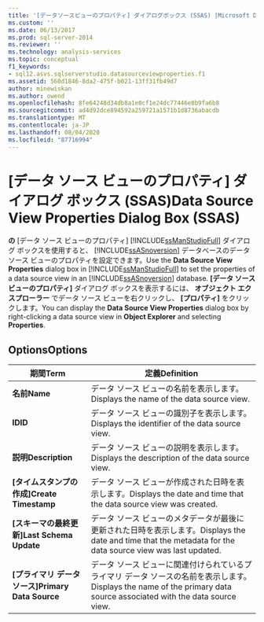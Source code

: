 ```yaml
---
title: '[データソースビューのプロパティ] ダイアログボックス (SSAS) |Microsoft Docs'
ms.custom: ''
ms.date: 06/13/2017
ms.prod: sql-server-2014
ms.reviewer: ''
ms.technology: analysis-services
ms.topic: conceptual
f1_keywords:
- sql12.asvs.sqlserverstudio.datasourceviewproperties.f1
ms.assetid: 560d1846-8da2-475f-b021-13ff31fb49d7
author: minewiskan
ms.author: owend
ms.openlocfilehash: 8fe64248d34db8a1e0cf1e24dc77446e8b9fa6b8
ms.sourcegitcommit: ad4d92dce894592a259721a1571b1d8736abacdb
ms.translationtype: MT
ms.contentlocale: ja-JP
ms.lasthandoff: 08/04/2020
ms.locfileid: "87716994"
---
```

# <a name="data-source-view-properties-dialog-box-ssas"></a><span data-ttu-id="2f9c0-102">[データ ソース ビューのプロパティ] ダイアログ ボックス (SSAS)</span><span class="sxs-lookup"><span data-stu-id="2f9c0-102">Data Source View Properties Dialog Box (SSAS)</span></span>
  <span data-ttu-id="2f9c0-103">**の** [データ ソース ビューのプロパティ] [!INCLUDE[ssManStudioFull](../includes/ssmanstudiofull-md.md)] ダイアログ ボックスを使用すると、 [!INCLUDE[ssASnoversion](../includes/ssasnoversion-md.md)] データベースのデータ ソース ビューのプロパティを設定できます。</span><span class="sxs-lookup"><span data-stu-id="2f9c0-103">Use the **Data Source View Properties** dialog box in [!INCLUDE[ssManStudioFull](../includes/ssmanstudiofull-md.md)] to set the properties of a data source view in an [!INCLUDE[ssASnoversion](../includes/ssasnoversion-md.md)] database.</span></span> <span data-ttu-id="2f9c0-104">**[データ ソース ビューのプロパティ]** ダイアログ ボックスを表示するには、 **オブジェクト エクスプローラー** でデータ ソース ビューを右クリックし、 **[プロパティ]** をクリックします。</span><span class="sxs-lookup"><span data-stu-id="2f9c0-104">You can display the **Data Source View Properties** dialog box by right-clicking a data source view in **Object Explorer** and selecting **Properties**.</span></span>  
  
## <a name="options"></a><span data-ttu-id="2f9c0-105">Options</span><span class="sxs-lookup"><span data-stu-id="2f9c0-105">Options</span></span>  
  
|<span data-ttu-id="2f9c0-106">期間</span><span class="sxs-lookup"><span data-stu-id="2f9c0-106">Term</span></span>|<span data-ttu-id="2f9c0-107">定義</span><span class="sxs-lookup"><span data-stu-id="2f9c0-107">Definition</span></span>|  
|----------|----------------|  
|<span data-ttu-id="2f9c0-108">**名前**</span><span class="sxs-lookup"><span data-stu-id="2f9c0-108">**Name**</span></span>|<span data-ttu-id="2f9c0-109">データ ソース ビューの名前を表示します。</span><span class="sxs-lookup"><span data-stu-id="2f9c0-109">Displays the name of the data source view.</span></span>|  
|<span data-ttu-id="2f9c0-110">**ID**</span><span class="sxs-lookup"><span data-stu-id="2f9c0-110">**ID**</span></span>|<span data-ttu-id="2f9c0-111">データ ソース ビューの識別子を表示します。</span><span class="sxs-lookup"><span data-stu-id="2f9c0-111">Displays the identifier of the data source view.</span></span>|  
|<span data-ttu-id="2f9c0-112">**説明**</span><span class="sxs-lookup"><span data-stu-id="2f9c0-112">**Description**</span></span>|<span data-ttu-id="2f9c0-113">データ ソース ビューの説明を表示します。</span><span class="sxs-lookup"><span data-stu-id="2f9c0-113">Displays the description of the data source view.</span></span>|  
|<span data-ttu-id="2f9c0-114">**[タイムスタンプの作成]**</span><span class="sxs-lookup"><span data-stu-id="2f9c0-114">**Create Timestamp**</span></span>|<span data-ttu-id="2f9c0-115">データ ソース ビューが作成された日時を表示します。</span><span class="sxs-lookup"><span data-stu-id="2f9c0-115">Displays the date and time that the data source view was created.</span></span>|  
|<span data-ttu-id="2f9c0-116">**[スキーマの最終更新]**</span><span class="sxs-lookup"><span data-stu-id="2f9c0-116">**Last Schema Update**</span></span>|<span data-ttu-id="2f9c0-117">データ ソース ビューのメタデータが最後に更新された日時を表示します。</span><span class="sxs-lookup"><span data-stu-id="2f9c0-117">Displays the date and time that the metadata for the data source view was last updated.</span></span>|  
|<span data-ttu-id="2f9c0-118">**[プライマリ データ ソース]**</span><span class="sxs-lookup"><span data-stu-id="2f9c0-118">**Primary Data Source**</span></span>|<span data-ttu-id="2f9c0-119">データ ソース ビューに関連付けられているプライマリ データ ソースの名前を表示します。</span><span class="sxs-lookup"><span data-stu-id="2f9c0-119">Displays the name of the primary data source associated with the data source view.</span></span>|  
  
  
